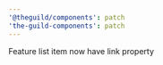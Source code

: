 ```yaml
---
'@theguild/components': patch
'the-guild-components': patch
---
```


Feature list item now have link property
